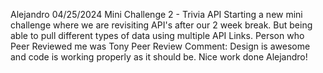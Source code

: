 Alejandro
04/25/2024 
Mini Challenge 2 - Trivia API
Starting a new mini challenge where we are revisiting API's after our 2 week break. But being able to pull different types of data using multiple API Links.
Person who Peer Reviewed me was Tony
Peer Review Comment: Design is awesome and code is working properly as it should be. Nice work done Alejandro!
